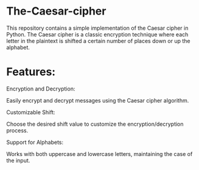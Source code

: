 # The-Caesar-cipher
This repository contains a simple implementation of the Caesar cipher in Python. The Caesar cipher is a classic encryption technique where each letter in the plaintext is shifted a certain number of places down or up the alphabet.

# Features:
Encryption and Decryption:
  <p>Easily encrypt and decrypt messages using the Caesar cipher algorithm.</p>
Customizable Shift:
  <p>Choose the desired shift value to customize the encryption/decryption process.</p>
Support for Alphabets:
   <p>Works with both uppercase and lowercase letters, maintaining the case of the input.</p>
